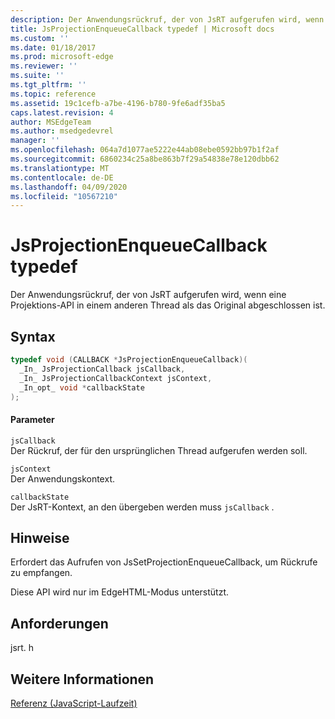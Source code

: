 ```yaml
---
description: Der Anwendungsrückruf, der von JsRT aufgerufen wird, wenn eine Projektions-API in einem anderen Thread als das Original abgeschlossen ist.
title: JsProjectionEnqueueCallback typedef | Microsoft docs
ms.custom: ''
ms.date: 01/18/2017
ms.prod: microsoft-edge
ms.reviewer: ''
ms.suite: ''
ms.tgt_pltfrm: ''
ms.topic: reference
ms.assetid: 19c1cefb-a7be-4196-b780-9fe6adf35ba5
caps.latest.revision: 4
author: MSEdgeTeam
ms.author: msedgedevrel
manager: ''
ms.openlocfilehash: 064a7d1077ae5222e44ab08ebe0592bb97b1f2af
ms.sourcegitcommit: 6860234c25a8be863b7f29a54838e78e120dbb62
ms.translationtype: MT
ms.contentlocale: de-DE
ms.lasthandoff: 04/09/2020
ms.locfileid: "10567210"
---
```

# JsProjectionEnqueueCallback typedef
Der Anwendungsrückruf, der von JsRT aufgerufen wird, wenn eine Projektions-API in einem anderen Thread als das Original abgeschlossen ist.  
  
## Syntax  
  
```cpp  
typedef void (CALLBACK *JsProjectionEnqueueCallback)(  
  _In_ JsProjectionCallback jsCallback,  
  _In_ JsProjectionCallbackContext jsContext,  
  _In_opt_ void *callbackState  
);  
```  
  
#### Parameter  
 `jsCallback`  
 Der Rückruf, der für den ursprünglichen Thread aufgerufen werden soll.  
  
 `jsContext`  
 Der Anwendungskontext.  
  
 `callbackState`  
 Der JsRT-Kontext, an den übergeben werden muss `jsCallback` .  
  
## Hinweise  
 Erfordert das Aufrufen von JsSetProjectionEnqueueCallback, um Rückrufe zu empfangen.  
  
 Diese API wird nur im EdgeHTML-Modus unterstützt.  
  
## Anforderungen  
 jsrt. h  
  
## Weitere Informationen  
 [Referenz (JavaScript-Laufzeit)](../chakra-hosting/reference-javascript-runtime.md)